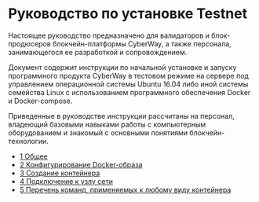 # Руководство по установке Testnet

Настоящее руководство предназначено для валидаторов и блок-продюсеров блокчейн-платформы CyberWay, а также персонала, занимающегося ее разработкой и сопровождением.  

Документ содержит инструкции по начальной установке и запуску программного продукта CyberWay в тестовом режиме на сервере под управлением операционной системы Ubuntu 16.04 либо иной системы семейства Linux с использованием программного обеспечения Docker и Docker-compose.  

Приведенные в руководстве инструкции рассчитаны на персонал, владеющий базовыми навыками работы с компьютерным оборудованием и знакомый с основными понятиями блокчейн-технологии.  

  * [1 Общее](/producers/overview.md)
  * [2 Конфигурирование Docker-образа](/producers/docker_configuration.md)
  * [3 Создание контейнера](/producers/run_services.md)
  * [4 Подключение к узлу сети](/producers/connect_node.md)
  * [5 Перечень команд, применяемых к любому виду контейнера](/producers/main_commands.md)
